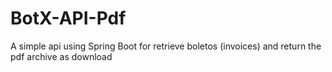 # BotX-API-Pdf
A simple api using Spring Boot for retrieve boletos (invoices) and return the pdf archive as download
